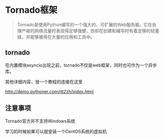 # Tornado框架

> Tornado是使用Python编写的一个强大的、可扩展的Web服务器。它在处理严峻的网络流量时表现得足够强健，但却在创建和编写时有着足够的轻量级，并能够被用在大量的应用和工具中。



## tornado

在内置模块asyncio出现之前，tornado不仅是web框架，同时也可作为一个异步库。



其他详细内容，放一个教程的连接在这里

<http://demo.pythoner.com/itt2zh/index.html>



## 注意事项

Tornado官方并不支持Windows系统

学习的时候如果可以就安装一个CentOS系统的虚拟机